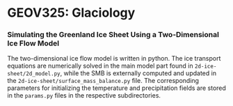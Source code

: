 # GEOV325: Glaciology

### Simulating the Greenland Ice Sheet Using a Two-Dimensional Ice Flow Model

The two-dimensional ice flow model is written in python. The ice transport equations are numerically
solved in the main model part found in `2d-ice-sheet/2d_model.py`, while the SMB is externally
computed and updated in the `2d-ice-sheet/surface_mass_balance.py` file. The
corresponding parameters for initializing the temperature and precipitation fields are stored
in the `params.py` files in the respective subdirectories.